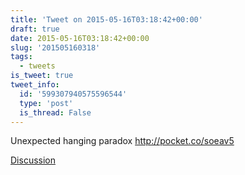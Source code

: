 ```yaml
---
title: 'Tweet on 2015-05-16T03:18:42+00:00'
draft: true
date: 2015-05-16T03:18:42+00:00
slug: '201505160318'
tags:
  - tweets
is_tweet: true
tweet_info:
  id: '599307940575596544'
  type: 'post'
  is_thread: False
---
```




Unexpected hanging paradox <http://pocket.co/soeav5>

[Discussion](https://x.com/sytelus/status/599307940575596544)
